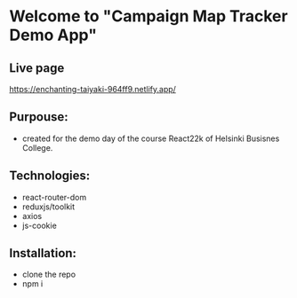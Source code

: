 # Welcome to "Campaign Map Tracker Demo App"

## Live page
https://enchanting-taiyaki-964ff9.netlify.app/

## Purpouse:

- created for the demo day of the course React22k of Helsinki Busisnes College.

## Technologies:

- react-router-dom
- reduxjs/toolkit
- axios
- js-cookie

## Installation:

- clone the repo
- npm i
